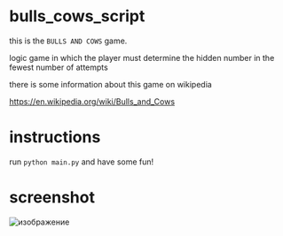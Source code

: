 # bulls_cows_script

this is the `BULLS AND COWS` game.

logic game in which the player must determine the hidden number in the fewest number of attempts

there is some information about this game on wikipedia 

https://en.wikipedia.org/wiki/Bulls_and_Cows

# instructions

run `python main.py` and have some fun!

# screenshot
![изображение](https://user-images.githubusercontent.com/16050682/134827095-f09f23f8-ccf4-4d37-80ee-c594b47c7795.png)

